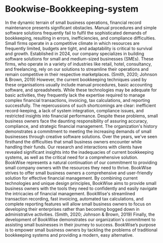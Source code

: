 # Bookwise-Bookkeeping-system
In the dynamic terrain of small business operations, financial record maintenance presents significant obstacles. Manual procedures and simple software solutions frequently fail to fulfil the sophisticated demands of bookkeeping, resulting in errors, inefficiencies, and compliance difficulties. Small firms operate in a competitive climate in which resources are frequently limited, budgets are tight, and adaptability is critical to survival and growth. Established in 2024, our company specializes in building software solutions for small and medium-sized businesses (SMEs). These firms, who operate in a variety of industries like retail, hotel, consultancy, and freelancing, rely on our solutions to streamline their operations and remain competitive in their respective marketplaces. (Smith, 2020; Johnson & Brown, 2019)
However, the current bookkeeping techniques used by these organisations usually include manual procedures, basic accounting software, and spreadsheets. While these technologies may be adequate for basic activities, they frequently lack the expertise required to manage complex financial transactions, invoicing, tax calculations, and reporting successfully. The repercussions of such shortcomings are clear: inefficient record-keeping, a lack of system integration, compliance issues, and restricted insights into financial performance. Despite these problems, small business owners face the daunting responsibility of assuring accuracy, compliance, and strategic financial management.
The organization's history demonstrates a commitment to meeting the increasing demands of small businesses through creative software solutions. Over the years, we've seen firsthand the difficulties that small business owners encounter while handling their funds. Our research and interactions with clients have revealed significant insights into the inadequacies of current bookkeeping systems, as well as the critical need for a comprehensive solution. BookWise represents a natural continuation of our commitment to providing small company owners with the resources they need to thrive.
BookWise strives to offer small business owners a comprehensive and user-friendly solution for effective financial management. By combining current technologies and unique design principles, BookWise aims to provide small business owners with the tools they need to confidently and easily navigate the intricacies of financial management. BookWise's streamlined transaction recording, fast invoicing, automated tax calculations, and complete reporting features will allow small business owners to focus on developing their enterprises rather than becoming bogged down in administrative activities. (Smith, 2020; Johnson & Brown, 2019)
Finally, the development of BookWise demonstrates our organization's commitment to assisting small businesses in their journey to success. BookWise’s purpose is to empower small business owners by tackling the problems of traditional bookkeeping systems and providing a modern, easy alternative.
